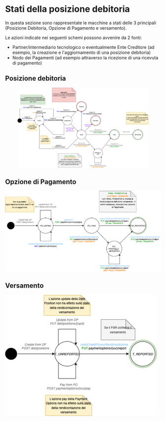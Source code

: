 # Stati della posizione debitoria

In questa sezione sono rappresentate le macchine a stati delle 3 principali (Posizione Debitoria, Opzione di Pagamento e versamento).

Le azioni indicate nei seguenti schemi possono avvenire da 2 fonti:

* Partner/intermediario tecnologico o eventualmente Ente Creditore (ad esempio, la creazione e l'aggiornamento di una posizione debitoria)
* Nodo dei Pagamenti (ad esempio attraverso la ricezione di una ricevuta di pagamento)

## Posizione debitoria

<figure><img src="../../.gitbook/assets/FSM-PD-DebtPosition.drawio.png" alt=""><figcaption></figcaption></figure>

## Opzione di Pagamento

![](<../../.gitbook/assets/image (9).png>)

## Versamento

![](../../.gitbook/assets/FSM-PD-Transfer.drawio.png)
